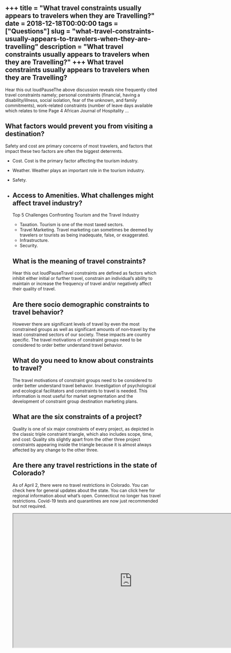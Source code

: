 +++
title = "What travel constraints usually appears to travelers when they are Travelling?"
date = 2018-12-18T00:00:00
tags = ["Questions"]
slug = "what-travel-constraints-usually-appears-to-travelers-when-they-are-travelling"
description = "What travel constraints usually appears to travelers when they are Travelling?"
+++
What travel constraints usually appears to travelers when they are Travelling?
------------------------------------------------------------------------------

Hear this out loudPauseThe above discussion reveals nine frequently cited travel constraints namely; personal constraints (financial, having a disability/illness, social isolation, fear of the unknown, and family commitments), work-related constraints (number of leave days available which relates to time Page 4 African Journal of Hospitality …

What factors would prevent you from visiting a destination?
-----------------------------------------------------------

Safety and cost are primary concerns of most travelers, and factors that impact these two factors are often the biggest deterrents.

- Cost. Cost is the primary factor affecting the tourism industry.
- Weather. Weather plays an important role in the tourism industry.
- Safety.
- Access to Amenities. What challenges might affect travel industry?
    ---------------------------------------------
    
    Top 5 Challenges Confronting Tourism and the Travel Industry
    
    
    - Taxation. Tourism is one of the most taxed sectors.
    - Travel Marketing. Travel marketing can sometimes be deemed by travelers or tourists as being inadequate, false, or exaggerated.
    - Infrastructure.
    - Security.
    
    What is the meaning of travel constraints?
    ------------------------------------------
    
    Hear this out loudPauseTravel constraints are defined as factors which inhibit either initial or further travel, constrain an individual’s ability to maintain or increase the frequency of travel and/or negatively affect their quality of travel.
    
    Are there socio demographic constraints to travel behavior?
    -----------------------------------------------------------
    
    However there are significant levels of travel by even the most constrained groups as well as significant amounts of non‐travel by the least constrained sectors of our society. These impacts are country specific. The travel motivations of constraint groups need to be considered to order better understand travel behavior.
    
    What do you need to know about constraints to travel?
    -----------------------------------------------------
    
    The travel motivations of constraint groups need to be considered to order better understand travel behavior. Investigation of psychological and ecological facilitators and constraints to travel is needed. This information is most useful for market segmentation and the development of constraint group destination marketing plans.
    
    What are the six constraints of a project?
    ------------------------------------------
    
    Quality is one of six major constraints of every project, as depicted in the classic triple constraint triangle, which also includes scope, time, and cost: Quality sits slightly apart from the other three project constraints appearing inside the triangle because it is almost always affected by any change to the other three.
    
    Are there any travel restrictions in the state of Colorado?
    -----------------------------------------------------------
    
    As of April 2, there were no travel restrictions in Colorado. You can check here for general updates about the state. You can click here for regional information about what’s open. Connecticut no longer has travel restrictions. Covid-19 tests and quarantines are now just recommended but not required.
    
    <iframe allow="accelerometer; autoplay; clipboard-write; encrypted-media; gyroscope; picture-in-picture" allowfullscreen="" class="__youtube_prefs__  epyt-is-override  no-lazyload" data-no-lazy="1" data-origheight="433" data-origwidth="770" data-skipgform_ajax_framebjll="" height="433" id="_ytid_87616" loading="lazy" src="https://www.youtube.com/embed/DWa13rkEUkk?enablejsapi=1&autoplay=0&cc_load_policy=0&cc_lang_pref=&iv_load_policy=1&loop=0&modestbranding=0&rel=1&fs=1&playsinline=0&autohide=2&theme=dark&color=red&controls=1&" title="YouTube player" width="770"></iframe>
